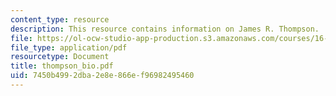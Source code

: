 ```yaml
---
content_type: resource
description: This resource contains information on James R. Thompson.
file: https://ol-ocw-studio-app-production.s3.amazonaws.com/courses/16-885j-aircraft-systems-engineering-fall-2005/7450b4992dba2e8e866ef96982495460_thompson_bio.pdf
file_type: application/pdf
resourcetype: Document
title: thompson_bio.pdf
uid: 7450b499-2dba-2e8e-866e-f96982495460
---
```

